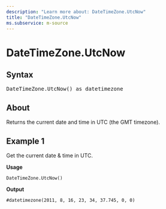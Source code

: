 ```yaml
---
description: "Learn more about: DateTimeZone.UtcNow"
title: "DateTimeZone.UtcNow"
ms.subservice: m-source
---
```

# DateTimeZone.UtcNow

## Syntax

<pre>
DateTimeZone.UtcNow() as datetimezone
</pre>

## About

Returns the current date and time in UTC (the GMT timezone).

## Example 1

Get the current date & time in UTC.

**Usage**

```powerquery-m
DateTimeZone.UtcNow()
```

**Output**

`#datetimezone(2011, 8, 16, 23, 34, 37.745, 0, 0)`
